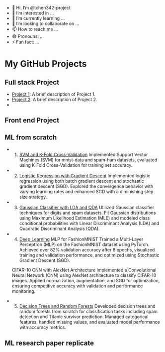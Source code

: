 - 👋 Hi, I’m @tchen342-project
- 👀 I’m interested in ...
- 🌱 I’m currently learning ...
- 💞️ I’m looking to collaborate on ...
- 📫 How to reach me ...
- 😄 Pronouns: ...
- ⚡ Fun fact: ...

<!---
tchen342-project/tchen342-project is a ✨ special ✨ repository because its `README.md` (this file) appears on your GitHub profile.
You can click the Preview link to take a look at your changes.
--->
# My GitHub Projects

## Full stack Project
- [Project 1](https://github.com/username/project1): A brief description of Project 1.
- [Project 2](https://github.com/username/project2): A brief description of Project 2.
- 
## Front end Project

## ML from scratch

- 1. [SVM and K-Fold Cross-Validation](https://github.com/tchen342-project/ml-svm.git)
Implemented Support Vector Machines (SVM) for mnist-data and spam-ham datasets, evaluated using K-Fold Cross-Validation for training set accuracy.

- 2. [Logistic Regression with Gradient Descent](https://github.com/tchen342-project/ml_gradient_descent.git)
Implemented logistic regression using both batch gradient descent and stochastic gradient descent (SGD). Explored the convergence behavior with varying learning rates and enhanced SGD with a diminishing step size strategy.

- 3. [Gaussian Classifier with LDA and QDA](https://github.com/tchen342-project/ml_Gaussian.git)
Utilized Gaussian classifier techniques for digits and spam datasets. Fit Gaussian distributions using Maximum Likelihood Estimation (MLE) and modeled class conditional probabilities with Linear Discriminant Analysis (LDA) and Quadratic Discriminant Analysis (QDA).

- 4. [Deep Learning](https://github.com/tchen342-project/ml_deep_learning.git)
  MLP for FashionMNIST
  Trained a Multi-Layer Perceptron (MLP) on the FashionMNIST dataset using PyTorch. Achieved over 82% validation accuracy after 8 epochs, visualized training and validation performance, and optimized using Stochastic Gradient Descent (SGD).
  
  CIFAR-10 CNN with AlexNet Architecture
  Implemented a Convolutional Neural Network (CNN) using AlexNet architecture to classify CIFAR-10 images. Applied normalization, augmentation, and SGD for optimization, ensuring competitive accuracy with validation and performance monitoring.

- 5. [Decision Trees and Random Forests](https://github.com/tchen342-project/ml_decision_tree.git)
Developed decision trees and random forests from scratch for classification tasks including spam detection and Titanic survivor prediction. Managed categorical features, handled missing values, and evaluated model performance with accuracy metrics.

## ML research paper replicate

